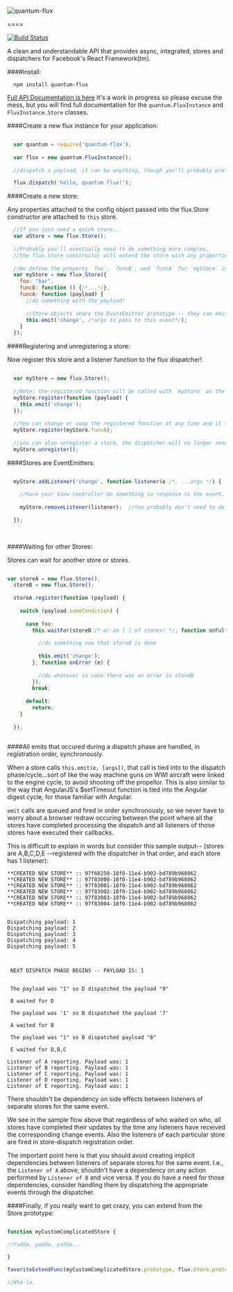 ![quantum-flux](http://sterpe.github.io/quantum-flux/img/quantum-flux.jpg "")

====

[![Build Status](https://travis-ci.org/sterpe/quantum-flux.svg?branch=master)](https://travis-ci.org/sterpe/quantum-flux)

A clean and understandable API that provides async, integrated, stores and
dispatchers for Facebook's React Framework(tm).

####Install:
```
  npm install quantum-flux
```

[Full API Documentation is here](http://sterpe.github.io/quantum-flux/out/Store.html)  It's a work in progress so please excuse the mess, but you will find full documentation for the `quantum.FluxInstance` and `FluxInstance.Store` classes. 

####Create a new flux instance for your application:

```javascript

  var quantum = require('quantum-flux');
  
  var flux = new quantum.FluxInstance();
  
  //dispatch a payload, it can be anything, though you'll probably prefer to use objects.

  flux.dispatch('hello, quantum flux!');

```

####Create a new store:

Any properties attached to the config object passed into the flux.Store constructor are attached to `this` store.
  
```javascript
  //If you just need a quick store...
  var aStore = new flux.Store();
  
  //Probably you'll eventually need to do something more complex,
  //the flux.Store constructor will extend the store with any properties passed it via a `conf` object.
  
  //We define the property `foo`, `funcB`, and `funcA` for `myStore` instance.
  var myStore = new flux.Store({
    foo: "bar",
    funcB: function () {/*...*/},
    funcA: function (payload) {
      //do something with the payload!
      
      //Store objects share the EventEmitter prototype -- they can emit events and attach listeners!
      this.emit('change', /*args to pass to this event*/);
    }
  });
```
####Registering and unregistering a store:

Now register this store and a listener function to the flux dispatcher!
```javascript

  var myStore = new flux.Store();
  
  //Note: the registered function will be called with `myStore` as the `this` value.
  myStore.register(function (payload) {
    this.emit('change');
  });
  
  //You can change or swap the registered function at any time and it takes effect immediately!
  myStore.register(myStore.funcA);
  
  //you can also unregister a store, the dispatcher will no longer send dispatches to this store.
  myStore.unregister();
```

####Stores are EventEmitters:

```javascript

  myStore.addListener('change', function listener(e /*, ...args */) {
    
    //have your View-controller do something in response to the event.
    
    myStore.removeListener(listener);  //You probably don't need to do this, but you can...
    
  });
  
  
```

####Waiting for other Stores:

Stores can wait for another store or stores.

```javascript

var storeA = new flux.Store(),
  storeB = new flux.Store();
  
  storeA.register(function (payload) {
    
    switch (payload.someCondition) {
    
      case foo:
        this.waitFor(storeB /* or an [ ] of stores! */, function onFulfilled (payload) {
        
          //do something now that storeB is done
        
          this.emit('change');
        }, function onError (e) {
        
          //do whatever in case there was an error in storeB
        });
        break;
        
      default:
        return;
    }
    
  });
  
```

####All emits that occured during a dispatch phase are handled, in registration order, synchronously.

When a store calls `this.emit(e, [args])`, that call is tied into to the dispatch phase/cycle...sort of like the way
machine guns on WWI aircraft were linked to the engine cycle, to avoid shooting off the propellor.  This is also similar to the way that AngularJS's $setTimeout function is tied into the Angular digest cycle, for those familiar with Angular.

`emit` calls are queued and fired in order synchronously, so we never have to worry about a browser redraw occuring between the point where all the stores have completed processing the dispatch and all listeners of those stores have executed their callbacks.

This is difficult to explain in words but consider this sample output--
  (stores are A,B,C,D,E --registered with the dispatcher in that order, and each store has 1 listener):

```
**CREATED NEW STORE** :: 97f68250-18f0-11e4-b902-bd789b968062
**CREATED NEW STORE** :: 97f83000-18f0-11e4-b902-bd789b968062
**CREATED NEW STORE** :: 97f83001-18f0-11e4-b902-bd789b968062
**CREATED NEW STORE** :: 97f83002-18f0-11e4-b902-bd789b968062
**CREATED NEW STORE** :: 97f83003-18f0-11e4-b902-bd789b968062
**CREATED NEW STORE** :: 97f83004-18f0-11e4-b902-bd789b968062


Dispatching payload: 1
Dispatching payload: 2
Dispatching payload: 3
Dispatching payload: 4
Dispatching payload: 5



 NEXT DISPATCH PHASE BEGINS -- PAYLOAD IS: 1


 The payload was "1" so D dispatched the payload "9"

 B waited for D

 The payload was '1' so B dispatched the payload '7'

 A waited for B

 The payload was "1" so B dispatched payload "8"

 E waited for D,B,C

Listener of A reporting. Payload was: 1
Listener of B reporting. Payload was: 1
Listener of C reporting. Payload was: 1
Listener of D reporting. Payload was: 1
Listener of E reporting. Payload was: 1
```

There shouldn't be dependency on side effects between listeners of separate stores for the same event.

We see in the sample flow above that regardless of who waited on who, all stores have completed their updates by the time any 
listeners have received the corresponding change events.  Also the listeners of each particular store are fired in store-dispatch registration order.

The important point here is that you should avoid creating implicit dependencies between listeners of separate stores for the
same event.  I.e., the `Listener of A` above, shouldn't have a dependency on any action performed by `Listener of B` and vice versa.  If you do have a need for those dependencies, consider handling them by dispatching the appropriate events through the dispatcher.

####Finally, if you really want to get crazy, you can extend from the Store.prototype:

```javascript

function myCustomComplicatedStore {

//Yadda, yadda, yadda...

}

favoriteExtendFunc(myCustomComplicatedStore.prototype, flux.Store.prototype);

//Wha-la.
```

